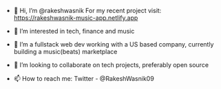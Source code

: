 - 👋 Hi, I’m @rakeshwasnik
For my recent project visit: 
https://rakeshwasnik-music-app.netlify.app

- 👀 I’m interested in tech, finance and music
- 🌱 I’m a fullstack web dev working with a US based company, currently building a music(beats) marketplace
- 💞️ I’m looking to collaborate on tech projects, preferably open source
- 📫 How to reach me: Twitter - @RakeshWasnik09

<!---
rakeshwasnik/rakeshwasnik is a ✨ special ✨ repository because its `README.md` (this file) appears on your GitHub profile.
You can click the Preview link to take a look at your changes.
--->
